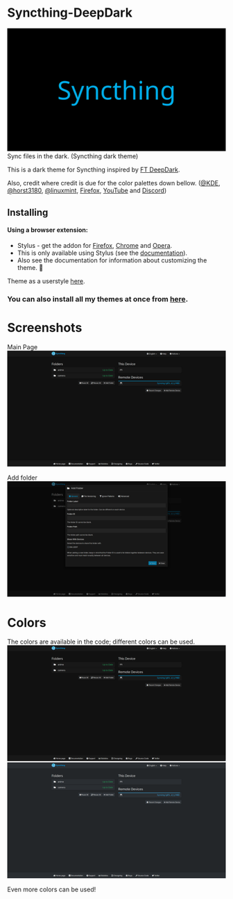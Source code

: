 # Syncthing-DeepDark
![alt tag](./Images/Syncthing%20-%20DeepDark.png)
Sync files in the dark. (Syncthing dark theme) 

This is a dark theme for Syncthing inspired by [FT DeepDark](https://addons.mozilla.org/en-US/firefox/addon/ft-deepdark/?src=search). 

Also, credit where credit is due for the color palettes down bellow. ([@KDE](https://github.com/KDE), [@horst3180](https://github.com/horst3180), [@linuxmint](https://github.com/linuxmint), [Firefox](https://www.mozilla.org/en-US/firefox/new/), [YouTube](https://www.youtube.com/) and [Discord](https://discordapp.com/))

## Installing

#### Using a browser extension:
* Stylus - get the addon for [Firefox](https://addons.mozilla.org/en-US/firefox/addon/styl-us/), [Chrome](https://chrome.google.com/webstore/detail/stylus/clngdbkpkpeebahjckkjfobafhncgmne) and [Opera](https://addons.opera.com/en-gb/extensions/details/stylus/).
* This is only available using Stylus (see the [documentation](https://github.com/openstyles/stylus/wiki/Usercss)).
* Also see the documentation for information about customizing the theme. :tada:

Theme as a userstyle [here](https://openusercss.org/theme/5b72ded6d24aea0c00e96927).

### **You can also install all my themes at once from [here](https://gitlab.com/RaitaroH/Import-All-Deepdark).**

# Screenshots
Main Page
![alt tag](./Images/Main.png)

Add folder
![alt tag](./Images/Add.png)


# Colors
The colors are available in the code; different colors can be used.
![alt tag](./Images/Main.png)
![alt tag](./Images/BreezeDark.png)

Even more colors can be used!
